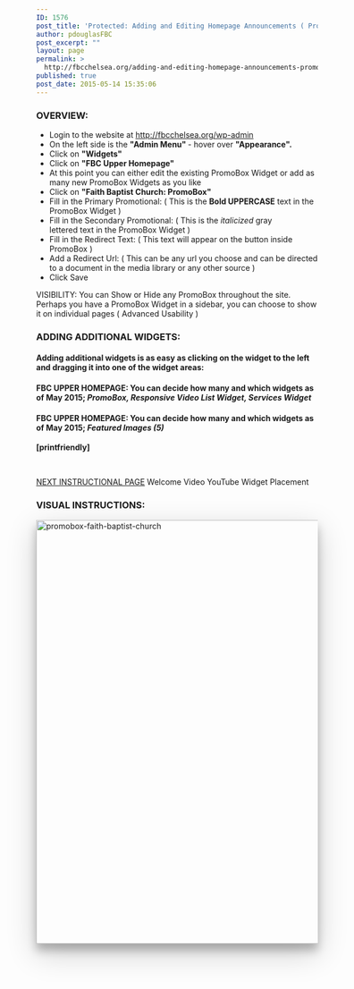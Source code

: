 ```yaml
---
ID: 1576
post_title: 'Protected: Adding and Editing Homepage Announcements ( PromoBox )'
author: pdouglasFBC
post_excerpt: ""
layout: page
permalink: >
  http://fbcchelsea.org/adding-and-editing-homepage-announcements-promo-box/
published: true
post_date: 2015-05-14 15:35:06
---
```

<h3>OVERVIEW:</h3>
<ul>
	<li>Login to the website at <a href="http://fbcchelsea.org/wp-admin">http://fbcchelsea.org/wp-admin</a></li>
	<li>On the left side is the <strong>"Admin Menu" </strong>- hover over <strong>"Appearance".</strong></li>
	<li>Click on <strong>"Widgets"</strong></li>
	<li>Click on <strong>"FBC Upper Homepage"</strong></li>
	<li>At this point you can either edit the existing PromoBox Widget or add as many new PromoBox Widgets as you like</li>
	<li>Click on <strong>"Faith Baptist Church: PromoBox"</strong></li>
	<li>Fill in the Primary Promotional: ( This is the <strong>Bold UPPERCASE</strong> text in the PromoBox Widget )</li>
	<li>Fill in the Secondary Promotional: ( This is the <em>italicized</em> gray lettered text in the PromoBox Widget )</li>
	<li>Fill in the Redirect Text: ( This text will appear on the button inside PromoBox )</li>
	<li>Add a Redirect Url: ( This can be any url you choose and can be directed to a document in the media library or any other source )</li>
	<li>Click Save</li>
</ul>
<p>VISIBILITY: You can Show or Hide any PromoBox throughout the site. Perhaps you have a PromoBox Widget in a sidebar, you can choose to show it on individual pages ( Advanced Usability )</p>
<h3>ADDING ADDITIONAL WIDGETS:</h3>
<h4>Adding additional widgets is as easy as clicking on the widget to the left and dragging it into one of the widget areas:</h4>
<h4>FBC UPPER HOMEPAGE: You can decide how many and which widgets as of May 2015; <em>PromoBox, Responsive Video List Widget, Services Widget</em></h4>
<h4>FBC UPPER HOMEPAGE: You can decide how many and which widgets as of May 2015; <em>Featured Images (5)</em></h4>
<p><strong>[printfriendly]</strong></p>
<p>&nbsp;</p>
<p><a href="http://fbcchelsea.org/welcome-video-youtube-video-widget-placement/">NEXT INSTRUCTIONAL PAGE</a> Welcome Video YouTube Widget Placement</p>
<h3>VISUAL INSTRUCTIONS:</h3>
<p><a href="http://fbcchelsea.org/wp-content/uploads/2015/05/promobox-faith-baptist-church.png"><img class="aligncenter size-full wp-image-1577" style="-webkit-box-shadow: 0 12px 15px 0 rgba(0, 0, 0, 0.24), 0 17px 50px 0 rgba(0, 0, 0, 0.19); -moz-box-shadow: 0 12px 15px 0 rgba(0, 0, 0, 0.24), 0 17px 50px 0 rgba(0, 0, 0, 0.19); box-shadow: 0 12px 15px 0 rgba(0, 0, 0, 0.24), 0 17px 50px 0 rgba(0, 0, 0, 0.19); margin-bottom: 15px;" src="http://fbcchelsea.org/wp-content/uploads/2015/05/promobox-faith-baptist-church.png" alt="promobox-faith-baptist-church" width="982" height="758" /></a></p>